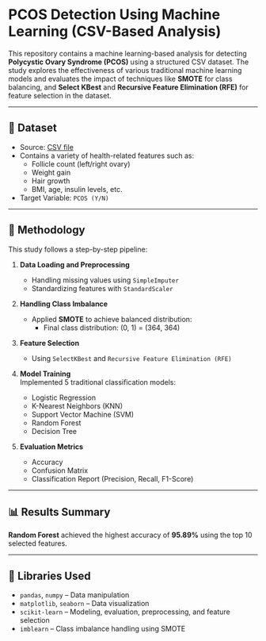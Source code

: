 # PCOS Detection Using Machine Learning (CSV-Based Analysis)

This repository contains a machine learning-based analysis for detecting **Polycystic Ovary Syndrome (PCOS)** using a structured CSV dataset. The study explores the effectiveness of various traditional machine learning models and evaluates the impact of techniques like **SMOTE** for class balancing, and **Select KBest** and **Recursive Feature Elimination (RFE)** for feature selection in the dataset.

---

## 📂 Dataset

- Source: [CSV file](https://www.kaggle.com/datasets/shreyasvedpathak/pcos-dataset)
- Contains a variety of health-related features such as:
  - Follicle count (left/right ovary)
  - Weight gain
  - Hair growth
  - BMI, age, insulin levels, etc.
- Target Variable: `PCOS (Y/N)`

---

## 🧪 Methodology

This study follows a step-by-step pipeline:

1. **Data Loading and Preprocessing**  
   - Handling missing values using `SimpleImputer`  
   - Standardizing features with `StandardScaler`

2. **Handling Class Imbalance**  
   - Applied **SMOTE** to achieve balanced distribution:  
     - Final class distribution: (0, 1) = (364, 364)

3. **Feature Selection**  
   - Using `SelectKBest` and `Recursive Feature Elimination (RFE)`

5. **Model Training**  
   Implemented 5 traditional classification models:
   - Logistic Regression
   - K-Nearest Neighbors (KNN)
   - Support Vector Machine (SVM)
   - Random Forest
   - Decision Tree

6. **Evaluation Metrics**  
   - Accuracy
   - Confusion Matrix
   - Classification Report (Precision, Recall, F1-Score)

---

## 📊 Results Summary
**Random Forest** achieved the highest accuracy of **95.89%** using the top 10 selected features.

---

## 🧰 Libraries Used

- `pandas`, `numpy` – Data manipulation
- `matplotlib`, `seaborn` – Data visualization
- `scikit-learn` – Modeling, evaluation, preprocessing, and feature selection
- `imblearn` – Class imbalance handling using SMOTE

